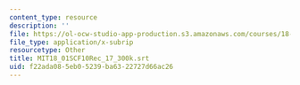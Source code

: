 ```yaml
---
content_type: resource
description: ''
file: https://ol-ocw-studio-app-production.s3.amazonaws.com/courses/18-01sc-single-variable-calculus-fall-2010/f22ada085eb05239ba6322727d66ac26_MIT18_01SCF10Rec_17_300k.vtt
file_type: application/x-subrip
resourcetype: Other
title: MIT18_01SCF10Rec_17_300k.srt
uid: f22ada08-5eb0-5239-ba63-22727d66ac26
---
```

